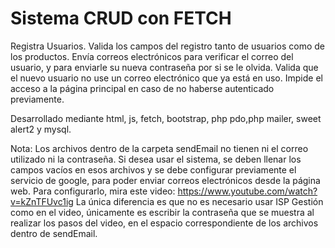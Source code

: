 # Sistema CRUD con FETCH
Registra Usuarios.
Valida los campos del registro tanto de usuarios como de los productos.
Envía correos electrónicos para verificar el correo del usuario, y para enviarle su nueva contraseña por si se le olvida.
Valida que el nuevo usuario no use un correo electrónico que ya está en uso.
Impide el acceso a la página principal en caso de no haberse autenticado previamente.

Desarrollado mediante html, js, fetch, bootstrap, php pdo,php mailer, sweet alert2 y mysql.

Nota: Los archivos dentro de la carpeta sendEmail no tienen ni el correo utilizado ni la contraseña.
Si desea usar el sistema, se deben llenar los campos vacíos en esos archivos y se debe configurar previamente el servicio de google, 
para poder enviar correos electrónicos desde la página web.
Para configurarlo, mira este video: https://www.youtube.com/watch?v=kZnTFUvc1ig
La única diferencia es que no es necesario usar ISP Gestión como en el video, únicamente es escribir la contraseña que se muestra al realizar los pasos del video,
en el espacio correspondiente de los archivos dentro de sendEmail.
